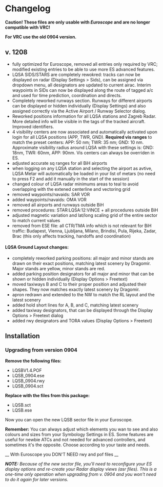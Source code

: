 # Changelog

**Caution! These files are only usable with _Euroscope_ and are no longer compatible with VRC!**

**For VRC use the old 0904 version.**

## v. 1208
* fully optimized for Euroscope, removed all entries only required by VRC; modified existing entries to be able
  to use more ES advanced features.
* LQSA SIDS/STARS are completely rewokred: tracks can now be displayed on radar (Display Settings > Sids),
  can be assigned via dropdown menu, all designators are updated to current airac. Interim waypoints in
  SIDs can now be displayed along the route of tagged a/c and used for time prediction, coordination and directs.
* Completely reworked runways section. Runways for different airports can be displayed or hidden
  individually (Display Settings) and also assigned correctly via the Active Airport / Runway Selector dialog.
* Reworked positions information for all LQSA stations and Zagreb Radar. More detailed info will be visible in the
  tags of the tracked aircraft. Improved identifiers.
* 4 visibility centers are now associated and automatically activated upon login for all LQSA positions (APP, TWR, GND).
  **Required vis ranges** to match the preset centers: APP: 50 nm; TWR: 35 nm; GND: 10 nm. Approximate visibility radius
  around LQSA with these settings is: GND: 18nm, TWR: 60nm, APP: 90nm. Vis centers can always be overriden in ES.
* adjusted accurate sq ranges for all BiH airports
* when logging on any LQSA station and selecting the airport as avtive, LQSA Metar will automatically be loaded
  in your list of metars (no need to press F2 and add it manually in the start of the session)
* changed colour of LQSA radar minimums areas to teal to avoid overlapping with the extened centerline and vectoring grid
* removed waypoints/navaids: SAR VOR
* added waypoints/navaids: OMA VOR
* removed all airports and runways outside BiH
* removed procedures: STAR:LQSA:12:VINCE + all procedures outside BiH
* adjusted magnetic variation and lat/long scaling grid of the entire sector to match current values
* removed from ESE file: all CTR/TMA info which is not relevant for BiH traffic: Budapest, Vienna, Ljubljana,
  Milano, Brindisi, Pula, Rijeka, Zadar, Brac (this only affects tracking, handoffs and coordination)

#### LQSA Ground Layout changes:
* completely reworked parking positions: all major and minor stands are drawn on their exact positions, matching
  latest scenery by Dragomir. Major stands are yellow, minor stands are red.
* added parking position designators for all major and minor  that can be shown or hidden individually
  (Display Options > Freetext)
* moved taxiways B and C to their proper position and adjusted their shapes. They now matches exactly
  latest scenery by Dragomir.
* apron redrawn and extended to the NW to match the RL layout and the latest scenery
* added hold short lines for A, B, and C, matching latest scenery
* added taxiway designators, that can be displayed through the Display Options > Freetext dialog
* added rwy designators and TORA values (Display Options > Freetext)

## Installation

### Upgrading from version 0904

**Remove the following files:**

* LQSBV1.4.POF
* LQSB_0904.ese
* LQSB_0904.rwy
* LQSB_0904.sct

**Replace with the files from this package:**

* LQSB.sct
* LQSB.ese

Now you can open the new LQSB sector file in your Euroscope.

**Remember:** You can always adjust which elements you wan to see and also colours and sizes from your Symbology Settings
in ES. Some features are useful for newbie ATCs and not needed for advanced controllers, and sometimes it's the opposite.
Choose according to your taste and needs.

__ With Euroscope you DON'T NEED rwy and pof files __

_**NOTE:** Because of the new sector file, you'll need to reconfigure your ES display
options and re-create your Radar display views (asr files). This is a one-time only operation
when upgrading from v. 0904 and you won't need to do it again for later versions._
